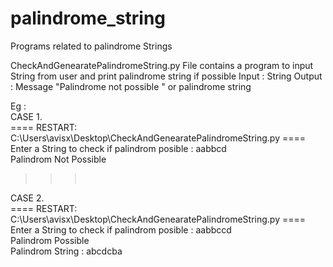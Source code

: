 # palindrome_string
Programs related to palindrome Strings

CheckAndGenearatePalindromeString.py File contains a program to input String from user and print palindrome string if possible
Input : String
Output : Message "Palindrome not possible " or palindrome string

Eg :<br>
CASE 1.<br>
==== RESTART: C:\Users\avisx\Desktop\CheckAndGenearatePalindromeString.py ====<br>
Enter a String to check if palindrom posible : aabbcd <br>
Palindrom Not Possible<br>
>>> <br>
CASE 2.<br>
==== RESTART: C:\Users\avisx\Desktop\CheckAndGenearatePalindromeString.py ====<br>
Enter a String to check if palindrom posible : aabbccd<br>
Palindrom Possible<br>
Palindrom String :  abcdcba
